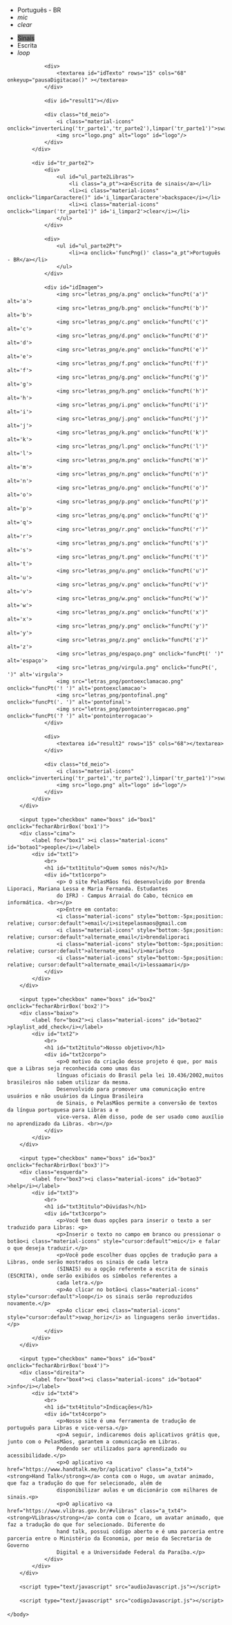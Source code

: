 <!DOCTYPE html>
<html>
    <head>
        <meta charset="UTF-8">
        <title>PelasMãos</title>
        <link href="estilo.css" rel="stylesheet" type="text/css"/>
        <link rel="shortcut icon" href="logo.png">
        <link rel="stylesheet" href="https://fonts.googleapis.com/icon?family=Material+Icons">
        <link rel="stylesheet" href="https://fontawesome.com/icons/camera-polaroid?style=regular">
    </head> 
    <body>
        <div id="tab_trad">
            <div id="tr_parte1">
                <div>
                    <ul id="ul_parte1Pt">
                        <li class="a_pt"><a>Português - BR</a></li>
                        <li><i class="material-icons" id="i_mic">mic</i></li>
                        <li><i class="material-icons" onclick="limpar('tr_parte1')" id='i_limpar1'>clear</i></li>
                    </ul>
                </div>
                <div>
                    <ul id="ul_parte1Libras">
                        <li><a onclick='mudarDeCor("sinais"),pausaDigitacao()' id="a_sinais" style="background-color:grey;">Sinais</a></li>
                        <li><a onclick='mudarDeCor("escrita"),pausaDigitacao()' id="a_escrita">Escrita</a></li>
                        <li><i class="material-icons" onclick="funcMp4()" id='i_loop'>loop</i></li>
                    </ul>
                </div>

                <div>
                    <textarea id="idTexto" rows="15" cols="68" onkeyup="pausaDigitacao()" ></textarea>
                </div>

                <div id="result1"></div>

                <div class="td_meio">
                    <i class="material-icons" onclick="inverterLing('tr_parte1','tr_parte2'),limpar('tr_parte1')">swap_horiz</i>
                    <img src="logo.png" alt="logo" id="logo"/>
                </div>
            </div>

            <div id="tr_parte2">
                <div>
                    <ul id="ul_parte2Libras">
                        <li class="a_pt"><a>Escrita de sinais</a></li>
                        <li><i class="material-icons" onclick="limparCaractere()" id='i_limparCaractere'>backspace</i></li>
                        <li><i class="material-icons" onclick="limpar('tr_parte1')" id='i_limpar2'>clear</i></li>
                    </ul>
                </div>

                <div>
                    <ul id="ul_parte2Pt">
                        <li><a onclick='funcPng()' class="a_pt">Português - BR</a></li>
                    </ul>
                </div>

                <div id="idImagem">
                    <img src="letras_png/a.png" onclick="funcPt('a')" alt='a'>
                    <img src="letras_png/b.png" onclick="funcPt('b')" alt='b'>
                    <img src="letras_png/c.png" onclick="funcPt('c')" alt='c'>
                    <img src="letras_png/d.png" onclick="funcPt('d')" alt='d'>
                    <img src="letras_png/e.png" onclick="funcPt('e')" alt='e'>
                    <img src="letras_png/f.png" onclick="funcPt('f')" alt='f'>
                    <img src="letras_png/g.png" onclick="funcPt('g')" alt='g'>
                    <img src="letras_png/h.png" onclick="funcPt('h')" alt='h'>
                    <img src="letras_png/i.png" onclick="funcPt('i')" alt='i'>
                    <img src="letras_png/j.png" onclick="funcPt('j')" alt='j'>
                    <img src="letras_png/k.png" onclick="funcPt('k')" alt='k'>
                    <img src="letras_png/l.png" onclick="funcPt('l')" alt='l'>
                    <img src="letras_png/m.png" onclick="funcPt('m')" alt='m'>
                    <img src="letras_png/n.png" onclick="funcPt('n')" alt='n'>
                    <img src="letras_png/o.png" onclick="funcPt('o')" alt='o'>
                    <img src="letras_png/p.png" onclick="funcPt('p')" alt='p'>
                    <img src="letras_png/q.png" onclick="funcPt('q')" alt='q'>
                    <img src="letras_png/r.png" onclick="funcPt('r')" alt='r'>
                    <img src="letras_png/s.png" onclick="funcPt('s')" alt='s'>
                    <img src="letras_png/t.png" onclick="funcPt('t')" alt='t'>
                    <img src="letras_png/u.png" onclick="funcPt('u')" alt='u'>
                    <img src="letras_png/v.png" onclick="funcPt('v')" alt='v'>
                    <img src="letras_png/w.png" onclick="funcPt('w')" alt='w'>
                    <img src="letras_png/x.png" onclick="funcPt('x')" alt='x'>
                    <img src="letras_png/y.png" onclick="funcPt('y')" alt='y'> 
                    <img src="letras_png/z.png" onclick="funcPt('z')" alt='z'>
                    <img src="letras_png/espaço.png" onclick="funcPt(' ')" alt='espaço'>
                    <img src="letras_png/virgula.png" onclick="funcPt(', ')" alt='virgula'>
                    <img src="letras_png/pontoexclamacao.png" onclick="funcPt('! ')" alt='pontoexclamacao'>
                    <img src="letras_png/pontofinal.png" onclick="funcPt('. ')" alt='pontofinal'>
                    <img src="letras_png/pontointerrogacao.png" onclick="funcPt('? ')" alt='pontointerrogacao'>
                </div>

                <div>
                    <textarea id="result2" rows="15" cols="68"></textarea>
                </div>

                <div class="td_meio">
                    <i class="material-icons" onclick="inverterLing('tr_parte1','tr_parte2'),limpar('tr_parte1')">swap_horiz</i>
                    <img src="logo.png" alt="logo" id="logo"/>
                </div>
            </div>
        </div>        
        
        <input type="checkbox" name="boxs" id="box1" onclick="fecharAbrirBox('box1')">
        <div class="cima">
            <label for="box1" ><i class="material-icons" id="botao1">people</i></label>
            <div id="txt1">
                <br>
                <h1 id="txt1titulo">Quem somos nós?</h1>
                <div id="txt1corpo">
                    <p> O site PelasMãos foi desenvolvido por Brenda Liporaci, Mariana Lessa e Maria Fernanda. Estudantes
                    do IFRJ - Campus Arraial do Cabo, técnico em informática. <br></p>
                    <p>Entre em contato:
                    <i class="material-icons" style="bottom:-5px;position: relative; cursor:default">email</i>sitepelasmaos@gmail.com 
                    <i class="material-icons" style="bottom:-5px;position: relative; cursor:default">alternate_email</i>brendaliporaci
                    <i class="material-icons" style="bottom:-5px;position: relative; cursor:default">alternate_email</i>mariafsco
                    <i class="material-icons" style="bottom:-5px;position: relative; cursor:default">alternate_email</i>lessaamari</p>
                </div>
            </div>
        </div>

        <input type="checkbox" name="boxs" id="box2" onclick="fecharAbrirBox('box2')">
        <div class="baixo">
            <label for="box2"><i class="material-icons" id="botao2" >playlist_add_check</i></label>
            <div id="txt2">
                <br>
                <h1 id="txt2titulo">Nosso objetivo</h1>
                <div id="txt2corpo">
                    <p>O motivo da criação desse projeto é que, por mais que a Libras seja reconhecida como umas das 
                    línguas oficiais do Brasil pela lei 10.436/2002,muitos brasileiros não sabem utilizar da mesma.
                    Desenvolvido para promover uma comunicação entre usuários e não usuários da Língua Brasileira
                    de Sinais, o PelasMãos permite a conversão de textos da língua portuguesa para Libras a e 
                    vice-versa. Além disso, pode de ser usado como auxílio no aprendizado da Libras. <br></p>
                </div>    
            </div>
        </div>

        <input type="checkbox" name="boxs" id="box3" onclick="fecharAbrirBox('box3')">
        <div class="esquerda">
            <label for="box3"><i class="material-icons" id="botao3" >help</i></label>
            <div id="txt3">
                <br>
                <h1 id="txt3titulo">Dúvidas?</h1>
                <div id="txt3corpo">
                    <p>Você tem duas opções para inserir o texto a ser traduzido para Libras: <p>
                    <p>Inserir o texto no campo em branco ou pressionar o botão<i class="material-icons" style="cursor:default">mic</i> e falar o que deseja traduzir.</p>
                    <p>Você pode escolher duas opções de tradução para a Libras, onde serão mostrados os sinais de cada letra 
                    (SINAIS) ou a opção referente a escrita de sinais (ESCRITA), onde serão exibidos os símbolos referentes a 
                    cada letra.</p>
                    <p>Ao clicar no botão<i class="material-icons" style="cursor:default">loop</i> os sinais serão reproduzidos novamente.</p>
                    <p>Ao clicar em<i class="material-icons" style="cursor:default">swap_horiz</i> as linguagens serão invertidas.</p>
                </div>
            </div>
        </div>

        <input type="checkbox" name="boxs" id="box4" onclick="fecharAbrirBox('box4')">
        <div class="direita">
            <label for="box4"><i class="material-icons" id="botao4" >info</i></label>
            <div id="txt4">
                <br>
                <h1 id="txt4titulo">Indicações</h1>
                <div id="txt4corpo">
                    <p>Nosso site é uma ferramenta de tradução de português para Libras e vice-versa.</p>
                    <p>A seguir, indicaremos dois aplicativos grátis que, junto com o PelasMãos, garantem a comunicação em Libras. 
                    Podendo ser utilizados para aprendizado ou acessibilidade.</p>
                    <p>O aplicativo <a href="https://www.handtalk.me/br/aplicativo" class="a_txt4"><strong>Hand Talk</strong></a> conta com o Hugo, um avatar animado, que faz a tradução do que for selecionado, além de 
                    disponibilizar aulas e um dicionário com milhares de sinais.<p>
                    <p>O aplicativo <a href="https://www.vlibras.gov.br/#vlibras" class="a_txt4"><strong>VLibras</strong></a> conta com o Ícaro, um avatar animado, que faz a tradução do que for selecionado. Diferente do 
                    hand talk, possui código aberto e é uma parceria entre parceria entre o Ministério da Economia, por meio da Secretaria de Governo 
                    Digital e a Universidade Federal da Paraíba.</p>
                </div>  
            </div>
        </div>

        <script type="text/javascript" src="audioJavascript.js"></script>

        <script type="text/javascript" src="codigoJavascript.js"></script>
      
    </body>
</html>
